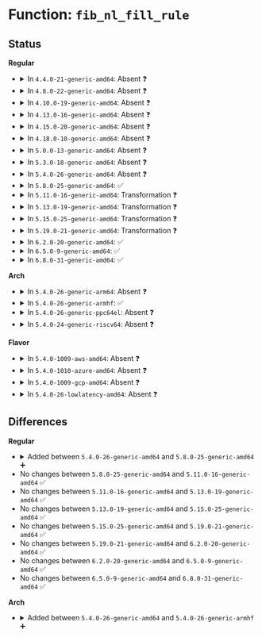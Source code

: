 # Function: <code>fib_nl_fill_rule</code>

## Status
<b>Regular</b>
<ul>
<li>
<details>
<summary>In <code>4.4.0-21-generic-amd64</code>: Absent ❓</summary>

```json
{
  "name": "fib_nl_fill_rule",
  "collision_type": "Unique Static",
  "inline_type": "Selective",
  "funcs": [
    {
      "addr": 18446744071586422032,
      "name": "fib_nl_fill_rule",
      "external": false,
      "loc": "net/core/fib_rules.c:560",
      "file": "net/core/fib_rules.c",
      "inline": "not declared, inlined",
      "caller_inline": [],
      "caller_func": [
        "net/core/fib_rules.c:dump_rules",
        "net/core/fib_rules.c:notify_rule_change"
      ]
    }
  ],
  "symbols": [
    {
      "addr": 18446744071586422032,
      "name": "fib_nl_fill_rule.isra.9",
      "section": ".text",
      "bind": "STB_LOCAL",
      "size": 859
    }
  ]
}
```
</details>
</li>
<li>
<details>
<summary>In <code>4.8.0-22-generic-amd64</code>: Absent ❓</summary>

```json
{
  "name": "fib_nl_fill_rule",
  "collision_type": "Unique Static",
  "inline_type": "Selective",
  "funcs": [
    {
      "addr": 18446744071586865136,
      "name": "fib_nl_fill_rule",
      "external": false,
      "loc": "net/core/fib_rules.c:630",
      "file": "net/core/fib_rules.c",
      "inline": "not declared, inlined",
      "caller_inline": [],
      "caller_func": [
        "net/core/fib_rules.c:notify_rule_change",
        "net/core/fib_rules.c:dump_rules"
      ]
    }
  ],
  "symbols": [
    {
      "addr": 18446744071586865136,
      "name": "fib_nl_fill_rule.isra.9",
      "section": ".text",
      "bind": "STB_LOCAL",
      "size": 945
    }
  ]
}
```
</details>
</li>
<li>
<details>
<summary>In <code>4.10.0-19-generic-amd64</code>: Absent ❓</summary>

```json
{
  "name": "fib_nl_fill_rule",
  "collision_type": "Unique Static",
  "inline_type": "Selective",
  "funcs": [
    {
      "addr": 18446744071587056336,
      "name": "fib_nl_fill_rule",
      "external": false,
      "loc": "net/core/fib_rules.c:702",
      "file": "net/core/fib_rules.c",
      "inline": "not declared, inlined",
      "caller_inline": [],
      "caller_func": [
        "net/core/fib_rules.c:notify_rule_change",
        "net/core/fib_rules.c:dump_rules"
      ]
    }
  ],
  "symbols": [
    {
      "addr": 18446744071587056336,
      "name": "fib_nl_fill_rule.isra.11",
      "section": ".text",
      "bind": "STB_LOCAL",
      "size": 1073
    }
  ]
}
```
</details>
</li>
<li>
<details>
<summary>In <code>4.13.0-16-generic-amd64</code>: Absent ❓</summary>

```json
{
  "name": "fib_nl_fill_rule",
  "collision_type": "Unique Static",
  "inline_type": "Selective",
  "funcs": [
    {
      "addr": 18446744071587184288,
      "name": "fib_nl_fill_rule",
      "external": false,
      "loc": "net/core/fib_rules.c:726",
      "file": "net/core/fib_rules.c",
      "inline": "not declared, inlined",
      "caller_inline": [],
      "caller_func": [
        "net/core/fib_rules.c:notify_rule_change",
        "net/core/fib_rules.c:dump_rules"
      ]
    }
  ],
  "symbols": [
    {
      "addr": 18446744071587184288,
      "name": "fib_nl_fill_rule.isra.11",
      "section": ".text",
      "bind": "STB_LOCAL",
      "size": 1096
    }
  ]
}
```
</details>
</li>
<li>
<details>
<summary>In <code>4.15.0-20-generic-amd64</code>: Absent ❓</summary>

```json
{
  "name": "fib_nl_fill_rule",
  "collision_type": "Unique Static",
  "inline_type": "Selective",
  "funcs": [
    {
      "addr": 18446744071587689984,
      "name": "fib_nl_fill_rule",
      "external": false,
      "loc": "net/core/fib_rules.c:792",
      "file": "net/core/fib_rules.c",
      "inline": "not declared, inlined",
      "caller_inline": [],
      "caller_func": [
        "net/core/fib_rules.c:notify_rule_change",
        "net/core/fib_rules.c:dump_rules"
      ]
    }
  ],
  "symbols": [
    {
      "addr": 18446744071587689984,
      "name": "fib_nl_fill_rule.isra.14",
      "section": ".text",
      "bind": "STB_LOCAL",
      "size": 1101
    }
  ]
}
```
</details>
</li>
<li>
<details>
<summary>In <code>4.18.0-10-generic-amd64</code>: Absent ❓</summary>

```json
{
  "name": "fib_nl_fill_rule",
  "collision_type": "Unique Static",
  "inline_type": "Selective",
  "funcs": [
    {
      "addr": 18446744071588023616,
      "name": "fib_nl_fill_rule",
      "external": false,
      "loc": "net/core/fib_rules.c:959",
      "file": "net/core/fib_rules.c",
      "inline": "not declared, inlined",
      "caller_inline": [],
      "caller_func": [
        "net/core/fib_rules.c:notify_rule_change",
        "net/core/fib_rules.c:dump_rules"
      ]
    }
  ],
  "symbols": [
    {
      "addr": 18446744071588023616,
      "name": "fib_nl_fill_rule.isra.24",
      "section": ".text",
      "bind": "STB_LOCAL",
      "size": 1280
    }
  ]
}
```
</details>
</li>
<li>
<details>
<summary>In <code>5.0.0-13-generic-amd64</code>: Absent ❓</summary>

```json
{
  "name": "fib_nl_fill_rule",
  "collision_type": "Unique Static",
  "inline_type": "Selective",
  "funcs": [
    {
      "addr": 18446744071588191056,
      "name": "fib_nl_fill_rule",
      "external": false,
      "loc": "net/core/fib_rules.c:958",
      "file": "net/core/fib_rules.c",
      "inline": "not declared, inlined",
      "caller_inline": [],
      "caller_func": [
        "net/core/fib_rules.c:notify_rule_change",
        "net/core/fib_rules.c:dump_rules"
      ]
    }
  ],
  "symbols": [
    {
      "addr": 18446744071588191056,
      "name": "fib_nl_fill_rule.isra.25",
      "section": ".text",
      "bind": "STB_LOCAL",
      "size": 1277
    }
  ]
}
```
</details>
</li>
<li>
<details>
<summary>In <code>5.3.0-18-generic-amd64</code>: Absent ❓</summary>

```json
{
  "name": "fib_nl_fill_rule",
  "collision_type": "Unique Static",
  "inline_type": "Selective",
  "funcs": [
    {
      "addr": 0,
      "name": "fib_nl_fill_rule",
      "external": false,
      "loc": "net/core/fib_rules.c:957",
      "file": "net/core/fib_rules.c",
      "inline": "not declared, inlined",
      "caller_inline": [],
      "caller_func": [
        "net/core/fib_rules.c:notify_rule_change",
        "net/core/fib_rules.c:dump_rules"
      ]
    }
  ],
  "symbols": [
    {
      "addr": 18446744071588517280,
      "name": "fib_nl_fill_rule.isra.0",
      "section": ".text",
      "bind": "STB_LOCAL",
      "size": 1281
    },
    {
      "addr": 18446744071588522660,
      "name": "fib_nl_fill_rule.isra.0.cold",
      "section": ".text",
      "bind": "STB_LOCAL",
      "size": 26
    }
  ]
}
```
</details>
</li>
<li>
<details>
<summary>In <code>5.4.0-26-generic-amd64</code>: Absent ❓</summary>

```json
{
  "name": "fib_nl_fill_rule",
  "collision_type": "Unique Static",
  "inline_type": "Selective",
  "funcs": [
    {
      "addr": 18446744071588725856,
      "name": "fib_nl_fill_rule",
      "external": false,
      "loc": "net/core/fib_rules.c:957",
      "file": "net/core/fib_rules.c",
      "inline": "not declared, inlined",
      "caller_inline": [],
      "caller_func": [
        "net/core/fib_rules.c:notify_rule_change",
        "net/core/fib_rules.c:dump_rules"
      ]
    }
  ],
  "symbols": [
    {
      "addr": 18446744071588725856,
      "name": "fib_nl_fill_rule.isra.0",
      "section": ".text",
      "bind": "STB_LOCAL",
      "size": 1301
    }
  ]
}
```
</details>
</li>
<li>
<details>
<summary>In <code>5.8.0-25-generic-amd64</code>: ✅</summary>

```c
int fib_nl_fill_rule(struct sk_buff * skb, struct fib_rule * rule, u32 pid, u32 seq, int type, int flags, struct fib_rules_ops * ops)
```

```json
{
  "name": "fib_nl_fill_rule",
  "collision_type": "Unique Static",
  "inline_type": "No",
  "funcs": [
    {
      "addr": 18446744071589593872,
      "name": "fib_nl_fill_rule",
      "external": false,
      "loc": "net/core/fib_rules.c:964",
      "file": "net/core/fib_rules.c",
      "inline": "seen, unknown",
      "caller_inline": [],
      "caller_func": [
        "net/core/fib_rules.c:notify_rule_change",
        "net/core/fib_rules.c:dump_rules"
      ]
    }
  ],
  "symbols": [
    {
      "addr": 18446744071589593872,
      "name": "fib_nl_fill_rule",
      "section": ".text",
      "bind": "STB_LOCAL",
      "size": 1313
    }
  ]
}
```
</details>
</li>
<li>
<details>
<summary>In <code>5.11.0-16-generic-amd64</code>: Transformation ❓</summary>

```c
int fib_nl_fill_rule(struct sk_buff * skb, struct fib_rule * rule, u32 pid, u32 seq, int type, int flags, struct fib_rules_ops * ops)
```

```json
{
  "name": "fib_nl_fill_rule",
  "collision_type": "Unique Static",
  "inline_type": "No",
  "funcs": [
    {
      "addr": 0,
      "name": "fib_nl_fill_rule",
      "external": false,
      "loc": "net/core/fib_rules.c:987",
      "file": "net/core/fib_rules.c",
      "inline": "seen, unknown",
      "caller_inline": [],
      "caller_func": [
        "net/core/fib_rules.c:notify_rule_change",
        "net/core/fib_rules.c:dump_rules"
      ]
    }
  ],
  "symbols": [
    {
      "addr": 18446744071589605392,
      "name": "fib_nl_fill_rule",
      "section": ".text",
      "bind": "STB_LOCAL",
      "size": 1353
    },
    {
      "addr": 18446744071591631651,
      "name": "fib_nl_fill_rule.cold",
      "section": ".text",
      "bind": "STB_LOCAL",
      "size": 24
    }
  ]
}
```
</details>
</li>
<li>
<details>
<summary>In <code>5.13.0-19-generic-amd64</code>: Transformation ❓</summary>

```c
int fib_nl_fill_rule(struct sk_buff * skb, struct fib_rule * rule, u32 pid, u32 seq, int type, int flags, struct fib_rules_ops * ops)
```

```json
{
  "name": "fib_nl_fill_rule",
  "collision_type": "Unique Static",
  "inline_type": "No",
  "funcs": [
    {
      "addr": 0,
      "name": "fib_nl_fill_rule",
      "external": false,
      "loc": "net/core/fib_rules.c:987",
      "file": "net/core/fib_rules.c",
      "inline": "seen, unknown",
      "caller_inline": [],
      "caller_func": [
        "net/core/fib_rules.c:notify_rule_change",
        "net/core/fib_rules.c:dump_rules"
      ]
    }
  ],
  "symbols": [
    {
      "addr": 18446744071589494128,
      "name": "fib_nl_fill_rule",
      "section": ".text",
      "bind": "STB_LOCAL",
      "size": 1351
    },
    {
      "addr": 18446744071591575020,
      "name": "fib_nl_fill_rule.cold",
      "section": ".text",
      "bind": "STB_LOCAL",
      "size": 24
    }
  ]
}
```
</details>
</li>
<li>
<details>
<summary>In <code>5.15.0-25-generic-amd64</code>: Transformation ❓</summary>

```c
int fib_nl_fill_rule(struct sk_buff * skb, struct fib_rule * rule, u32 pid, u32 seq, int type, int flags, struct fib_rules_ops * ops)
```

```json
{
  "name": "fib_nl_fill_rule",
  "collision_type": "Unique Static",
  "inline_type": "No",
  "funcs": [
    {
      "addr": 0,
      "name": "fib_nl_fill_rule",
      "external": false,
      "loc": "net/core/fib_rules.c:987",
      "file": "net/core/fib_rules.c",
      "inline": "seen, unknown",
      "caller_inline": [],
      "caller_func": [
        "net/core/fib_rules.c:notify_rule_change",
        "net/core/fib_rules.c:dump_rules"
      ]
    }
  ],
  "symbols": [
    {
      "addr": 18446744071590234896,
      "name": "fib_nl_fill_rule",
      "section": ".text",
      "bind": "STB_LOCAL",
      "size": 1351
    },
    {
      "addr": 18446744071592705251,
      "name": "fib_nl_fill_rule.cold",
      "section": ".text",
      "bind": "STB_LOCAL",
      "size": 24
    }
  ]
}
```
</details>
</li>
<li>
<details>
<summary>In <code>5.19.0-21-generic-amd64</code>: Transformation ❓</summary>

```c
int fib_nl_fill_rule(struct sk_buff * skb, struct fib_rule * rule, u32 pid, u32 seq, int type, int flags, struct fib_rules_ops * ops)
```

```json
{
  "name": "fib_nl_fill_rule",
  "collision_type": "Unique Static",
  "inline_type": "No",
  "funcs": [
    {
      "addr": 0,
      "name": "fib_nl_fill_rule",
      "external": false,
      "loc": "net/core/fib_rules.c:1008",
      "file": "net/core/fib_rules.c",
      "inline": "seen, unknown",
      "caller_inline": [],
      "caller_func": [
        "net/core/fib_rules.c:notify_rule_change",
        "net/core/fib_rules.c:dump_rules"
      ]
    }
  ],
  "symbols": [
    {
      "addr": 18446744071591813216,
      "name": "fib_nl_fill_rule",
      "section": ".text",
      "bind": "STB_LOCAL",
      "size": 1336
    },
    {
      "addr": 18446744071594591924,
      "name": "fib_nl_fill_rule.cold",
      "section": ".text",
      "bind": "STB_LOCAL",
      "size": 24
    }
  ]
}
```
</details>
</li>
<li>
<details>
<summary>In <code>6.2.0-20-generic-amd64</code>: ✅</summary>

```c
int fib_nl_fill_rule(struct sk_buff * skb, struct fib_rule * rule, u32 pid, u32 seq, int type, int flags, struct fib_rules_ops * ops)
```

```json
{
  "name": "fib_nl_fill_rule",
  "collision_type": "Unique Static",
  "inline_type": "No",
  "funcs": [
    {
      "addr": 18446744071593609344,
      "name": "fib_nl_fill_rule",
      "external": false,
      "loc": "net/core/fib_rules.c:1008",
      "file": "net/core/fib_rules.c",
      "inline": "seen, unknown",
      "caller_inline": [],
      "caller_func": [
        "net/core/fib_rules.c:notify_rule_change",
        "net/core/fib_rules.c:dump_rules"
      ]
    }
  ],
  "symbols": [
    {
      "addr": 18446744071593609344,
      "name": "fib_nl_fill_rule",
      "section": ".text",
      "bind": "STB_LOCAL",
      "size": 1368
    }
  ]
}
```
</details>
</li>
<li>
<details>
<summary>In <code>6.5.0-9-generic-amd64</code>: ✅</summary>

```c
int fib_nl_fill_rule(struct sk_buff * skb, struct fib_rule * rule, u32 pid, u32 seq, int type, int flags, struct fib_rules_ops * ops)
```

```json
{
  "name": "fib_nl_fill_rule",
  "collision_type": "Unique Static",
  "inline_type": "No",
  "funcs": [
    {
      "addr": 18446744071594082704,
      "name": "fib_nl_fill_rule",
      "external": false,
      "loc": "net/core/fib_rules.c:1008",
      "file": "net/core/fib_rules.c",
      "inline": "seen, unknown",
      "caller_inline": [],
      "caller_func": [
        "net/core/fib_rules.c:notify_rule_change",
        "net/core/fib_rules.c:dump_rules"
      ]
    }
  ],
  "symbols": [
    {
      "addr": 18446744071594082704,
      "name": "fib_nl_fill_rule",
      "section": ".text",
      "bind": "STB_LOCAL",
      "size": 1368
    }
  ]
}
```
</details>
</li>
<li>
<details>
<summary>In <code>6.8.0-31-generic-amd64</code>: ✅</summary>

```c
int fib_nl_fill_rule(struct sk_buff * skb, struct fib_rule * rule, u32 pid, u32 seq, int type, int flags, struct fib_rules_ops * ops)
```

```json
{
  "name": "fib_nl_fill_rule",
  "collision_type": "Unique Static",
  "inline_type": "No",
  "funcs": [
    {
      "addr": 18446744071594877344,
      "name": "fib_nl_fill_rule",
      "external": false,
      "loc": "net/core/fib_rules.c:1006",
      "file": "net/core/fib_rules.c",
      "inline": "seen, unknown",
      "caller_inline": [],
      "caller_func": [
        "net/core/fib_rules.c:notify_rule_change",
        "net/core/fib_rules.c:dump_rules"
      ]
    }
  ],
  "symbols": [
    {
      "addr": 18446744071594877344,
      "name": "fib_nl_fill_rule",
      "section": ".text",
      "bind": "STB_LOCAL",
      "size": 1368
    }
  ]
}
```
</details>
</li>
</ul>
<b>Arch</b>
<ul>
<li>
<details>
<summary>In <code>5.4.0-26-generic-arm64</code>: Absent ❓</summary>

```json
{
  "name": "fib_nl_fill_rule",
  "collision_type": "Unique Static",
  "inline_type": "Selective",
  "funcs": [
    {
      "addr": 18446603336502291712,
      "name": "fib_nl_fill_rule",
      "external": false,
      "loc": "net/core/fib_rules.c:957",
      "file": "net/core/fib_rules.c",
      "inline": "not declared, inlined",
      "caller_inline": [],
      "caller_func": [
        "net/core/fib_rules.c:notify_rule_change",
        "net/core/fib_rules.c:dump_rules"
      ]
    }
  ],
  "symbols": [
    {
      "addr": 18446603336502291712,
      "name": "fib_nl_fill_rule.isra.0",
      "section": ".text",
      "bind": "STB_LOCAL",
      "size": 1156
    }
  ]
}
```
</details>
</li>
<li>
<details>
<summary>In <code>5.4.0-26-generic-armhf</code>: ✅</summary>

```c
int fib_nl_fill_rule(struct sk_buff * skb, struct fib_rule * rule, u32 pid, u32 seq, int type, int flags, struct fib_rules_ops * ops)
```

```json
{
  "name": "fib_nl_fill_rule",
  "collision_type": "Unique Static",
  "inline_type": "No",
  "funcs": [
    {
      "addr": 3235030564,
      "name": "fib_nl_fill_rule",
      "external": false,
      "loc": "net/core/fib_rules.c:957",
      "file": "net/core/fib_rules.c",
      "inline": "seen, unknown",
      "caller_inline": [],
      "caller_func": [
        "net/core/fib_rules.c:notify_rule_change",
        "net/core/fib_rules.c:dump_rules"
      ]
    }
  ],
  "symbols": [
    {
      "addr": 3235030564,
      "name": "fib_nl_fill_rule",
      "section": ".text",
      "bind": "STB_LOCAL",
      "size": 1316
    }
  ]
}
```
</details>
</li>
<li>
<details>
<summary>In <code>5.4.0-26-generic-ppc64el</code>: Absent ❓</summary>

```json
{
  "name": "fib_nl_fill_rule",
  "collision_type": "Unique Static",
  "inline_type": "Selective",
  "funcs": [
    {
      "addr": 13835058055295794352,
      "name": "fib_nl_fill_rule",
      "external": false,
      "loc": "net/core/fib_rules.c:957",
      "file": "net/core/fib_rules.c",
      "inline": "not declared, inlined",
      "caller_inline": [],
      "caller_func": [
        "net/core/fib_rules.c:notify_rule_change",
        "net/core/fib_rules.c:dump_rules"
      ]
    }
  ],
  "symbols": [
    {
      "addr": 13835058055295794352,
      "name": "fib_nl_fill_rule.isra.0",
      "section": ".text",
      "bind": "STB_LOCAL",
      "size": 1564
    }
  ]
}
```
</details>
</li>
<li>
<details>
<summary>In <code>5.4.0-24-generic-riscv64</code>: Absent ❓</summary>

```json
{
  "name": "fib_nl_fill_rule",
  "collision_type": "Unique Static",
  "inline_type": "Selective",
  "funcs": [
    {
      "addr": 18446743936278521706,
      "name": "fib_nl_fill_rule",
      "external": false,
      "loc": "net/core/fib_rules.c:957",
      "file": "net/core/fib_rules.c",
      "inline": "not declared, inlined",
      "caller_inline": [],
      "caller_func": [
        "net/core/fib_rules.c:notify_rule_change",
        "net/core/fib_rules.c:dump_rules"
      ]
    }
  ],
  "symbols": [
    {
      "addr": 18446743936278521706,
      "name": "fib_nl_fill_rule.isra.0",
      "section": ".text",
      "bind": "STB_LOCAL",
      "size": 934
    }
  ]
}
```
</details>
</li>
</ul>
<b>Flavor</b>
<ul>
<li>
<details>
<summary>In <code>5.4.0-1009-aws-amd64</code>: Absent ❓</summary>

```json
{
  "name": "fib_nl_fill_rule",
  "collision_type": "Unique Static",
  "inline_type": "Selective",
  "funcs": [
    {
      "addr": 18446744071588332592,
      "name": "fib_nl_fill_rule",
      "external": false,
      "loc": "net/core/fib_rules.c:957",
      "file": "net/core/fib_rules.c",
      "inline": "not declared, inlined",
      "caller_inline": [],
      "caller_func": [
        "net/core/fib_rules.c:notify_rule_change",
        "net/core/fib_rules.c:dump_rules"
      ]
    }
  ],
  "symbols": [
    {
      "addr": 18446744071588332592,
      "name": "fib_nl_fill_rule.isra.0",
      "section": ".text",
      "bind": "STB_LOCAL",
      "size": 1301
    }
  ]
}
```
</details>
</li>
<li>
<details>
<summary>In <code>5.4.0-1010-azure-amd64</code>: Absent ❓</summary>

```json
{
  "name": "fib_nl_fill_rule",
  "collision_type": "Unique Static",
  "inline_type": "Selective",
  "funcs": [
    {
      "addr": 18446744071588045296,
      "name": "fib_nl_fill_rule",
      "external": false,
      "loc": "net/core/fib_rules.c:957",
      "file": "net/core/fib_rules.c",
      "inline": "not declared, inlined",
      "caller_inline": [],
      "caller_func": [
        "net/core/fib_rules.c:notify_rule_change",
        "net/core/fib_rules.c:dump_rules"
      ]
    }
  ],
  "symbols": [
    {
      "addr": 18446744071588045296,
      "name": "fib_nl_fill_rule.isra.0",
      "section": ".text",
      "bind": "STB_LOCAL",
      "size": 1301
    }
  ]
}
```
</details>
</li>
<li>
<details>
<summary>In <code>5.4.0-1009-gcp-amd64</code>: Absent ❓</summary>

```json
{
  "name": "fib_nl_fill_rule",
  "collision_type": "Unique Static",
  "inline_type": "Selective",
  "funcs": [
    {
      "addr": 18446744071588664416,
      "name": "fib_nl_fill_rule",
      "external": false,
      "loc": "net/core/fib_rules.c:957",
      "file": "net/core/fib_rules.c",
      "inline": "not declared, inlined",
      "caller_inline": [],
      "caller_func": [
        "net/core/fib_rules.c:notify_rule_change",
        "net/core/fib_rules.c:dump_rules"
      ]
    }
  ],
  "symbols": [
    {
      "addr": 18446744071588664416,
      "name": "fib_nl_fill_rule.isra.0",
      "section": ".text",
      "bind": "STB_LOCAL",
      "size": 1301
    }
  ]
}
```
</details>
</li>
<li>
<details>
<summary>In <code>5.4.0-26-lowlatency-amd64</code>: Absent ❓</summary>

```json
{
  "name": "fib_nl_fill_rule",
  "collision_type": "Unique Static",
  "inline_type": "Selective",
  "funcs": [
    {
      "addr": 18446744071588804272,
      "name": "fib_nl_fill_rule",
      "external": false,
      "loc": "net/core/fib_rules.c:957",
      "file": "net/core/fib_rules.c",
      "inline": "not declared, inlined",
      "caller_inline": [],
      "caller_func": [
        "net/core/fib_rules.c:notify_rule_change",
        "net/core/fib_rules.c:dump_rules"
      ]
    }
  ],
  "symbols": [
    {
      "addr": 18446744071588804272,
      "name": "fib_nl_fill_rule.isra.0",
      "section": ".text",
      "bind": "STB_LOCAL",
      "size": 1301
    }
  ]
}
```
</details>
</li>
</ul>

## Differences
<b>Regular</b>
<ul>
<li>
<details>
<summary>Added between <code>5.4.0-26-generic-amd64</code> and <code>5.8.0-25-generic-amd64</code> ➕</summary>

```c
int fib_nl_fill_rule(struct sk_buff * skb, struct fib_rule * rule, u32 pid, u32 seq, int type, int flags, struct fib_rules_ops * ops)
```
</details>
</li>
<li>
No changes between <code>5.8.0-25-generic-amd64</code> and <code>5.11.0-16-generic-amd64</code> ✅
</li>
<li>
No changes between <code>5.11.0-16-generic-amd64</code> and <code>5.13.0-19-generic-amd64</code> ✅
</li>
<li>
No changes between <code>5.13.0-19-generic-amd64</code> and <code>5.15.0-25-generic-amd64</code> ✅
</li>
<li>
No changes between <code>5.15.0-25-generic-amd64</code> and <code>5.19.0-21-generic-amd64</code> ✅
</li>
<li>
No changes between <code>5.19.0-21-generic-amd64</code> and <code>6.2.0-20-generic-amd64</code> ✅
</li>
<li>
No changes between <code>6.2.0-20-generic-amd64</code> and <code>6.5.0-9-generic-amd64</code> ✅
</li>
<li>
No changes between <code>6.5.0-9-generic-amd64</code> and <code>6.8.0-31-generic-amd64</code> ✅
</li>
</ul>
<b>Arch</b>
<ul>
<li>
<details>
<summary>Added between <code>5.4.0-26-generic-amd64</code> and <code>5.4.0-26-generic-armhf</code> ➕</summary>

```c
int fib_nl_fill_rule(struct sk_buff * skb, struct fib_rule * rule, u32 pid, u32 seq, int type, int flags, struct fib_rules_ops * ops)
```
</details>
</li>
</ul>
